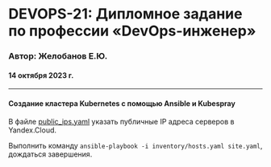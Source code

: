 # DEVOPS-21: Дипломное задание по профессии «DevOps-инженер»

### Автор: Желобанов Е.Ю.

#### 14 октября 2023 г.

---

#### Создание кластера Kubernetes с помощью Ansible и Kubespray

В файле [public_ips.yaml](inventory/group_vars/all/public_ips.yaml) указать публичные IP адреса серверов в Yandex.Cloud.

Выполнить команду `ansible-playbook -i inventory/hosts.yaml site.yaml`, дождаться завершения.
